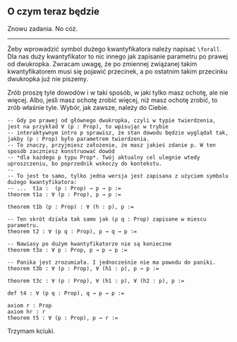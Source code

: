 ## O czym teraz będzie

Znowu zadania. No cóż.

<hr>

Żeby wprowadzić symbol dużego kwantyfikatora należy napisać `\forall`. Dla nas duży kwantyfikator to
nic innego jak zapisanie parametru po prawej od dwukropka. Zwracam uwagę, że po zmiennej związanej
takim kwantyfikatorem musi się pojawić przecinek, a po ostatnim takim przecinku dwukropka już nie
piszemy. 

Zrób proszę tyle dowodów i w taki sposób, w jaki tylko masz ochotę, ale nie więcej. Albo, jeśli masz
ochotę zrobić więcej, niż masz ochotę zrobić, to zrób właśnie tyle. Wybór, jak zawsze, należy do
Ciebie.

```lean
-- Gdy po prawej od głównego dwukropka, czyli w typie twierdzenia, jest na przykład ∀ (p : Prop), to wpisując w trybie
-- interaktywnym intro p sprawisz, że stan dowodu będzie wyglądał tak, jakby (p : Prop) było parametrem twierdzenia.
-- To znaczy, przyjmiesz założenie, że masz jakieś zdanie p. W ten sposób zaczniesz konstruować dowód
-- *dla każdego p typu Prop*. Twój aktualny cel ulegnie wtedy uproszczeniu, bo poprzednik wskoczy do kontekstu.
--
-- To jest to samo, tylko jedna wersja jest zapisana z użyciem symbolu dużego kwantyfikatora:
-- ...  t1a :  (p : Prop) → p → p :=
theorem t1a : ∀ (p : Prop), p → p :=

theorem t1b (p : Prop) : ∀ (h : p), p :=

-- Ten skrót działa tak samo jak (p q : Prop) zapisane w miescu parametru.
theorem t2 : ∀ (p q : Prop), p → q → p :=

-- Nawiasy po dużym kwantyfikatorze nie są konieczne
theorem t3a : ∀ p : Prop, p → p → p :=

-- Panika jest zrozumiała. I jednocześnie nie ma powodu do paniki.
theorem t3b : ∀ (p : Prop), ∀ (h1 : p), p → p :=

theorem t3c : ∀ (p : Prop), ∀ (h1 : p), ∀ (h2 : p), p :=

def t4 : ∀ (p q : Prop), q → p → p :=

axiom r : Prop
axiom hr : r
theorem t5 : ∀ (p : Prop), p → r :=
```

Trzymam kciuki.
